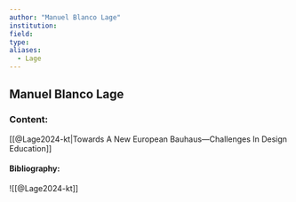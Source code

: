 ```yaml
---
author: "Manuel Blanco Lage"
institution:
field:
type:
aliases:
  - Lage
---
```


## Manuel Blanco Lage

### Content:
[[@Lage2024-kt|Towards A New European Bauhaus—Challenges In Design Education]]

#### Bibliography:

![[@Lage2024-kt]]